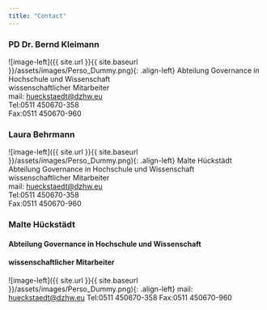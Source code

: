 ```yaml
---
title: "Contact"
---
```


### PD Dr. Bernd Kleimann

![image-left]({{ site.url }}{{ site.baseurl }}/assets/images/Perso_Dummy.png){: .align-left} Abteilung Governance in Hochschule und Wissenschaft\
wissenschaftlicher Mitarbeiter\
mail: hueckstaedt@dzhw.eu\
Tel:0511 450670-358\
Fax:0511 450670-960



### Laura Behrmann

![image-left]({{ site.url }}{{ site.baseurl }}/assets/images/Perso_Dummy.png){: .align-left} Malte Hückstädt\
Abteilung Governance in Hochschule und Wissenschaft\
wissenschaftlicher Mitarbeiter\
mail: hueckstaedt@dzhw.eu\
Tel:0511 450670-358\
Fax:0511 450670-960


### Malte Hückstädt
#### Abteilung Governance in Hochschule und Wissenschaft
#### wissenschaftlicher Mitarbeiter

![image-left]({{ site.url }}{{ site.baseurl }}/assets/images/Perso_Dummy.png){: .align-left} mail: hueckstaedt@dzhw.eu  Tel:0511 450670-358  Fax:0511 450670-960

